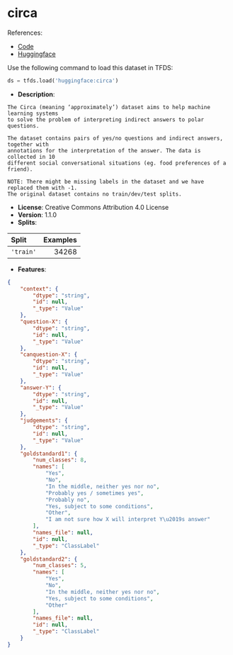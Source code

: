 # circa

References:

*   [Code](https://github.com/huggingface/datasets/blob/master/datasets/circa)
*   [Huggingface](https://huggingface.co/datasets/circa)



Use the following command to load this dataset in TFDS:

```python
ds = tfds.load('huggingface:circa')
```

*   **Description**:

```
The Circa (meaning ‘approximately’) dataset aims to help machine learning systems
to solve the problem of interpreting indirect answers to polar questions.

The dataset contains pairs of yes/no questions and indirect answers, together with
annotations for the interpretation of the answer. The data is collected in 10
different social conversational situations (eg. food preferences of a friend).

NOTE: There might be missing labels in the dataset and we have replaced them with -1.
The original dataset contains no train/dev/test splits.
```

*   **License**: Creative Commons Attribution 4.0 License
*   **Version**: 1.1.0
*   **Splits**:

Split  | Examples
:----- | -------:
`'train'` | 34268

*   **Features**:

```json
{
    "context": {
        "dtype": "string",
        "id": null,
        "_type": "Value"
    },
    "question-X": {
        "dtype": "string",
        "id": null,
        "_type": "Value"
    },
    "canquestion-X": {
        "dtype": "string",
        "id": null,
        "_type": "Value"
    },
    "answer-Y": {
        "dtype": "string",
        "id": null,
        "_type": "Value"
    },
    "judgements": {
        "dtype": "string",
        "id": null,
        "_type": "Value"
    },
    "goldstandard1": {
        "num_classes": 8,
        "names": [
            "Yes",
            "No",
            "In the middle, neither yes nor no",
            "Probably yes / sometimes yes",
            "Probably no",
            "Yes, subject to some conditions",
            "Other",
            "I am not sure how X will interpret Y\u2019s answer"
        ],
        "names_file": null,
        "id": null,
        "_type": "ClassLabel"
    },
    "goldstandard2": {
        "num_classes": 5,
        "names": [
            "Yes",
            "No",
            "In the middle, neither yes nor no",
            "Yes, subject to some conditions",
            "Other"
        ],
        "names_file": null,
        "id": null,
        "_type": "ClassLabel"
    }
}
```


